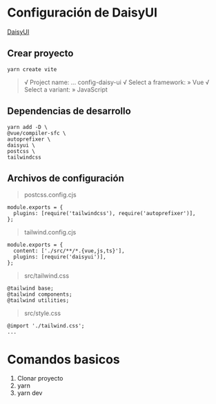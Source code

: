 # Configuración de DaisyUI

[DaisyUI](https://daisyui.com)

## Crear proyecto

```
yarn create vite
```

> √ Project name: ... config-daisy-ui
> √ Select a framework: » Vue
> √ Select a variant: » JavaScript

## Dependencias de desarrollo

```
yarn add -D \
@vue/compiler-sfc \
autoprefixer \
daisyui \
postcss \
tailwindcss
```

## Archivos de configuración

> postcss.config.cjs

```
module.exports = {
  plugins: [require('tailwindcss'), require('autoprefixer')],
};
```

> tailwind.config.cjs

```
module.exports = {
  content: ['./src/**/*.{vue,js,ts}'],
  plugins: [require('daisyui')],
};
```

> src/tailwind.css

```
@tailwind base;
@tailwind components;
@tailwind utilities;
```

> src/style.css

```
@import './tailwind.css';
...
```

# Comandos basicos

1. Clonar proyecto
2. yarn
3. yarn dev